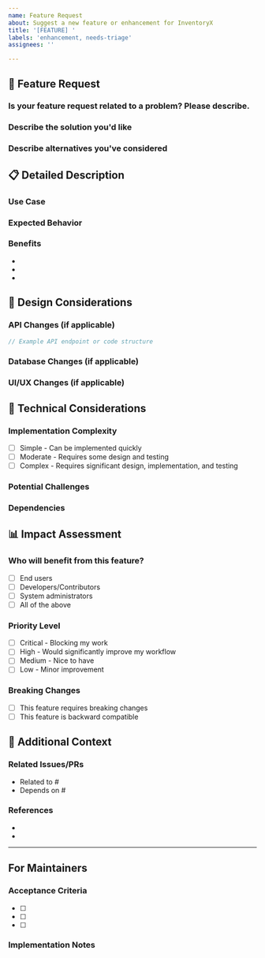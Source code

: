 ```yaml
---
name: Feature Request
about: Suggest a new feature or enhancement for InventoryX
title: '[FEATURE] '
labels: 'enhancement, needs-triage'
assignees: ''

---
```


## 🚀 Feature Request

### Is your feature request related to a problem? Please describe.
<!-- A clear and concise description of what the problem is -->
<!-- Example: I'm always frustrated when [...] -->

### Describe the solution you'd like
<!-- A clear and concise description of what you want to happen -->

### Describe alternatives you've considered
<!-- A clear and concise description of any alternative solutions or features you've considered -->

## 📋 Detailed Description

### Use Case
<!-- Describe a specific scenario where this feature would be useful -->

### Expected Behavior
<!-- How should this feature work? -->

### Benefits
<!-- What benefits would this feature provide? -->
- 
- 
- 

## 🎨 Design Considerations

### API Changes (if applicable)
<!-- Describe any API endpoint changes or additions -->

```csharp
// Example API endpoint or code structure
```

### Database Changes (if applicable)
<!-- Describe any database schema changes needed -->

### UI/UX Changes (if applicable)
<!-- Add mockups, wireframes, or descriptions of UI changes -->

## 🔧 Technical Considerations

### Implementation Complexity
- [ ] Simple - Can be implemented quickly
- [ ] Moderate - Requires some design and testing
- [ ] Complex - Requires significant design, implementation, and testing

### Potential Challenges
<!-- List any technical challenges or concerns -->

### Dependencies
<!-- List any dependencies on other features or external libraries -->

## 📊 Impact Assessment

### Who will benefit from this feature?
- [ ] End users
- [ ] Developers/Contributors
- [ ] System administrators
- [ ] All of the above

### Priority Level
<!-- How important is this feature to you? -->
- [ ] Critical - Blocking my work
- [ ] High - Would significantly improve my workflow
- [ ] Medium - Nice to have
- [ ] Low - Minor improvement

### Breaking Changes
- [ ] This feature requires breaking changes
- [ ] This feature is backward compatible

## 📎 Additional Context

<!-- Add any other context, screenshots, code examples, or references about the feature request here -->

### Related Issues/PRs
<!-- Link to related issues or pull requests -->
- Related to #
- Depends on #

### References
<!-- Links to relevant documentation, articles, or examples from other projects -->
- 
- 

---

## For Maintainers

<!-- This section will be filled by maintainers during triage -->

### Acceptance Criteria
<!-- To be defined during discussion -->
- [ ] 
- [ ] 
- [ ] 

### Implementation Notes
<!-- Technical notes for implementation -->
